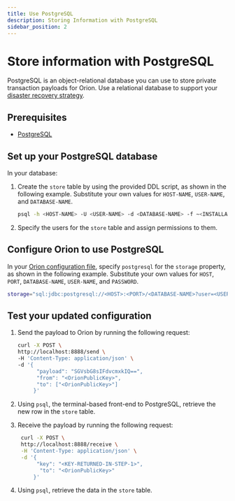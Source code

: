 ```yaml
---
title: Use PostgreSQL
description: Storing Information with PostgreSQL
sidebar_position: 2
---
```


# Store information with PostgreSQL

PostgreSQL is an object-relational database you can use to store private transaction payloads for Orion. Use a relational database to support your [disaster recovery strategy](../Concepts/Disaster-Recovery.md).

## Prerequisites

- [PostgreSQL](https://www.postgresql.org/)

## Set up your PostgreSQL database

In your database:

1. Create the `store` table by using the provided DDL script, as shown in the following example. Substitute your own values for `HOST-NAME`, `USER-NAME`, and `DATABASE-NAME`.

   ```bash
   psql -h <HOST-NAME> -U <USER-NAME> -d <DATABASE-NAME> -f ~<INSTALLATION_DIRECTORY>/orion/database/postgres_ddl.sql
   ```

1. Specify the users for the `store` table and assign permissions to them.

## Configure Orion to use PostgreSQL

In your [Orion configuration file](../Reference/Configuration-File.md), specify `postgresql` for the `storage` property, as shown in the following example. Substitute your own values for `HOST`, `PORT`, `DATABASE-NAME`, `USER-NAME`, and `PASSWORD`.

```bash
storage="sql:jdbc:postgresql://<HOST>:<PORT>/<DATABASE-NAME>?user=<USER-NAME>&password=<PASSWORD>"
```

## Test your updated configuration

1. Send the payload to Orion by running the following request:

   ```bash
   curl -X POST \
   http://localhost:8888/send \
   -H 'Content-Type: application/json' \
   -d '{
         "payload": "SGVsbG8sIFdvcmxkIQ==",
         "from": "<OrionPublicKey>",
         "to": ["<OrionPublicKey>"]
        }'
   ```

1. Using `psql`, the terminal-based front-end to PostgreSQL, retrieve the new row in the `store` table.

1. Receive the payload by running the following request:

   ```bash
    curl -X POST \
    http://localhost:8888/receive \
    -H 'Content-Type: application/json' \
    -d '{
         "key": "<KEY-RETURNED-IN-STEP-1>",
          "to": "<OrionPublicKey>"
        }'
   ```

1. Using `psql`, retrieve the data in the `store` table.
